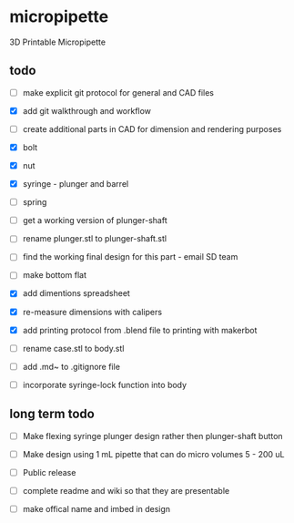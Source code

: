 micropipette
============

3D Printable Micropipette

todo
----
- [ ] make explicit git protocol for general and CAD files
 - [x] add git walkthrough and workflow

- [ ] create additional parts in CAD for dimension and rendering purposes
 - [x] bolt
 - [x] nut 	 
 - [x] syringe - plunger and barrel
 - [ ] spring

- [ ] get a working version of plunger-shaft
 - [ ] rename plunger.stl to plunger-shaft.stl
 - [ ] find the working final design for this part - email SD team
 - [ ] make bottom flat

- [x] add dimentions spreadsheet
 - [x] re-measure dimensions with calipers

- [x] add printing protocol from .blend file to printing with makerbot

- [ ] rename case.stl to body.stl

- [ ] add .md~ to .gitignore file

- [ ] incorporate syringe-lock function into body

long term todo
--------------

- [ ] Make flexing syringe plunger design rather then plunger-shaft button

- [ ] Make design using 1 mL pipette that can do micro volumes 5 - 200 uL

- [ ] Public release 
 - [ ] complete readme and wiki so that they are presentable
 - [ ] make offical name and imbed in design 

